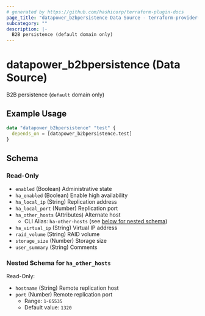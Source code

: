 ```yaml
---
# generated by https://github.com/hashicorp/terraform-plugin-docs
page_title: "datapower_b2bpersistence Data Source - terraform-provider-datapower"
subcategory: ""
description: |-
  B2B persistence (default domain only)
---
```


# datapower_b2bpersistence (Data Source)

B2B persistence (`default` domain only)

## Example Usage

```terraform
data "datapower_b2bpersistence" "test" {
  depends_on = [datapower_b2bpersistence.test]
}
```

<!-- schema generated by tfplugindocs -->
## Schema

### Read-Only

- `enabled` (Boolean) Administrative state
- `ha_enabled` (Boolean) Enable high availability
- `ha_local_ip` (String) Replication address
- `ha_local_port` (Number) Replication port
- `ha_other_hosts` (Attributes) Alternate host
  - CLI Alias: `ha-other-hosts` (see [below for nested schema](#nestedatt--ha_other_hosts))
- `ha_virtual_ip` (String) Virtual IP address
- `raid_volume` (String) RAID volume
- `storage_size` (Number) Storage size
- `user_summary` (String) Comments

<a id="nestedatt--ha_other_hosts"></a>
### Nested Schema for `ha_other_hosts`

Read-Only:

- `hostname` (String) Remote replication host
- `port` (Number) Remote replication port
  - Range: `1`-`65535`
  - Default value: `1320`
